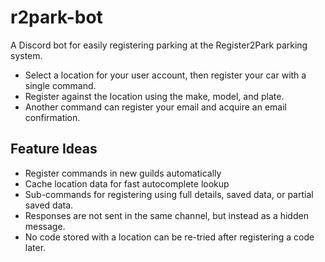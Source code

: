 # r2park-bot

A Discord bot for easily registering parking at the Register2Park parking system.

- Select a location for your user account, then register your car with a single command.
- Register against the location using the make, model, and plate.
- Another command can register your email and acquire an email confirmation.

## Feature Ideas

- Register commands in new guilds automatically
- Cache location data for fast autocomplete lookup
- Sub-commands for registering using full details, saved data, or partial saved data.
- Responses are not sent in the same channel, but instead as a hidden message.
- No code stored with a location can be re-tried after registering a code later.